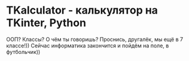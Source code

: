 # TKalculator - калькулятор на TKinter, Python



ООП? Классы? О чём ты говоришь? Проснись, другалёк, мы ещё в 7 классе!)) Сейчас информатика закончится и пойдём на поле, в футбольчик))